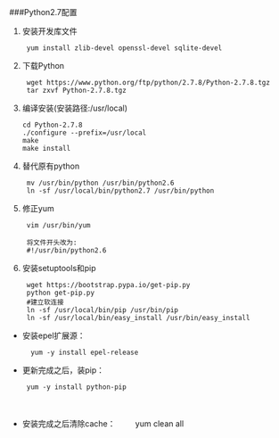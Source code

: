 ###Python2.7配置

1. 安装开发库文件
    
        yum install zlib-devel openssl-devel sqlite-devel

2. 下载Python

        wget https://www.python.org/ftp/python/2.7.8/Python-2.7.8.tgz
        tar zxvf Python-2.7.8.tgz
        
3. 编译安装(安装路径:/usr/local)
    ```
    cd Python-2.7.8 
    ./configure --prefix=/usr/local
    make
    make install
    ```
    
4. 替代原有python

        mv /usr/bin/python /usr/bin/python2.6 
        ln -sf /usr/local/bin/python2.7 /usr/bin/python
5. 修正yum
        
        vim /usr/bin/yum
        
        将文件开头改为:
        #!/usr/bin/python2.6
6. 安装setuptools和pip

        wget https://bootstrap.pypa.io/get-pip.py
        python get-pip.py
        #建立软连接
        ln -sf /usr/local/bin/pip /usr/bin/pip
        ln -sf /usr/local/bin/easy_install /usr/bin/easy_install

        
* 安装epel扩展源：
    
        yum -y install epel-release
    
* 更新完成之后，装pip：
    
       yum -y install python-pip
　　
* 安装完成之后清除cache：
　　
        yum clean all